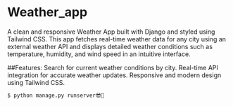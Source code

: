 # Weather_app

A clean and responsive Weather App built with Django and styled using Tailwind CSS. This app fetches real-time weather data for any city using an external weather API and displays detailed weather conditions such as temperature, humidity, and wind speed in an intuitive interface.

##Features:
Search for current weather conditions by city.
Real-time API integration for accurate weather updates.
Responsive and modern design using Tailwind CSS.


```shell
$ python manage.py runserver😎🚀
```
